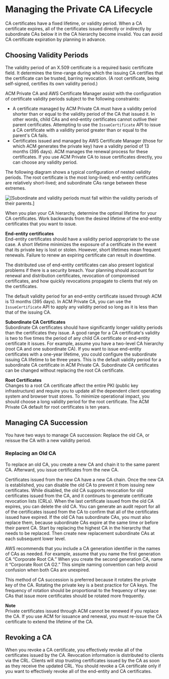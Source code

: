 # Managing the Private CA Lifecycle<a name="ca-lifecycle"></a>

CA certificates have a fixed lifetime, or validity period\. When a CA certificate expires, all of the certificates issued directly or indirectly by subordinate CAs below it in the CA hierarchy become invalid\. You can avoid CA certificate expiration by planning in advance\. 

## Choosing Validity Periods<a name="ca-validity-period"></a>

The validity period of an X\.509 certificate is a required basic certificate field\. It determines the time\-range during which the issuing CA certifies that the certificate can be trusted, barring revocation\. \(A root certificate, being self\-signed, certifies its own validity period\.\) 

ACM Private CA and AWS Certificate Manager assist with the configuration of certificate validity periods subject to the following constraints:
+ A certificate managed by ACM Private CA must have a validity period shorter than or equal to the validity period of the CA that issued it\. In other words, child CAs and end\-entity certificates cannot outlive their parent certificates\. Attempting to use the `IssueCertificate` API to issue a CA certificate with a validity period greater than or equal to the parent's CA fails\.
+ Certificates issued and managed by AWS Certificate Manager \(those for which ACM generates the private key\) have a validity period of 13 months \(395 days\)\. ACM manages the renewal process for these certificates\. If you use ACM Private CA to issue certificates directly, you can choose any validity period\.

The following diagram shows a typical configuration of nested validity periods\. The root certificate is the most long\-lived; end\-entity certificates are relatively short\-lived; and subordinate CAs range between these extremes\. 

![\[Subordinate and validity periods must fall within the validity periods of their parents.\]](http://docs.aws.amazon.com/acm-pca/latest/userguide/images/validity.png)

When you plan your CA hierarchy, determine the optimal lifetime for your CA certificates\. Work backwards from the desired lifetime of the end\-entity certificates that you want to issue\. 

**End\-entity certificates**  
End\-entity certificates should have a validity period appropriate to the use case\. A short lifetime minimizes the exposure of a certificate in the event that its private key is lost or stolen\. However, short lifetimes mean frequent renewals\. Failure to renew an expiring certificate can result in downtime\.

The distributed use of end\-entity certificates can also present logistical problems if there is a security breach\. Your planning should account for renewal and distribution certificates, revocation of compromised certificates, and how quickly revocations propagate to clients that rely on the certificates\. 

The default validity period for an end\-entity certificate issued through ACM is 13 months \(395 days\)\. In ACM Private CA, you can use the `IssueCertificate` API to apply any validity period so long as it is less than that of the issuing CA\.

**Subordinate CA Certificates**  
Subordinate CA certificates should have significantly longer validity periods than the certificates they issue\. A good range for a CA certificate's validity is two to five times the period of any child CA certificate or end\-entity certificate it issues\. For example, assume you have a two\-level CA hierarchy \(root CA and one subordinate CA\)\. If you want to issue end\-entity certificates with a one\-year lifetime, you could configure the subordinate issuing CA lifetime to be three years\. This is the default validity period for a subordinate CA certificate in ACM Private CA\. Subordinate CA certificates can be changed without replacing the root CA certificate\.

**Root Certificates**  
Changes to a root CA certificate affect the entire PKI \(public key infrastructure\) and require you to update all the dependent client operating system and browser trust stores\. To minimize operational impact, you should choose a long validity period for the root certificate\. The ACM Private CA default for root certificates is ten years\.

## Managing CA Succession<a name="ca-succession"></a>

You have two ways to manage CA succession: Replace the old CA, or reissue the CA with a new validity period\.

### Replacing an Old CA<a name="replace-ca-cert"></a>

To replace an old CA, you create a new CA and chain it to the same parent CA\. Afterward, you issue certificates from the new CA\. 

Certificates issued from the new CA have a new CA chain\. Once the new CA is established, you can disable the old CA to prevent it from issuing new certificates\. While disabled, the old CA supports revocation for old certificates issued from the CA, and it continues to generate certificate revocation lists \(CRLs\)\. When the last certificate issued from the old CA expires, you can delete the old CA\. You can generate an audit report for all of the certificates issued from the CA to confirm that all of the certificates issued have expired\. If the old CA has subordinate CAs, you must also replace them, because subordinate CAs expire at the same time or before their parent CA\. Start by replacing the highest CA in the hierarchy that needs to be replaced\. Then create new replacement subordinate CAs at each subsequent lower level\. 

AWS recommends that you include a CA generation identifier in the names of CAs as needed\. For example, assume that you name the first generation CA “Corporate Root CA\.” When you create the second generation CA, name it “Corporate Root CA G2\.” This simple naming convention can help avoid confusion when both CAs are unexpired\.

This method of CA succession is preferred because it rotates the private key of the CA\. Rotating the private key is a best practice for CA keys\. The frequency of rotation should be proportional to the frequency of key use: CAs that issue more certificates should be rotated more frequently\.

**Note**  
Private certificates issued through ACM cannot be renewed if you replace the CA\. If you use ACM for issuance and renewal, you must re\-issue the CA certificate to extend the lifetime of the CA\. 

## Revoking a CA<a name="ca-revoke"></a>

When you revoke a CA certificate, you effectively revoke all of the certificates issued by the CA\. Revocation information is distributed to clients via the CRL\. Clients will stop trusting certificates issued by the CA as soon as they receive the updated CRL\. You should revoke a CA certificate only if you want to effectively revoke all of the end\-entity and CA certificates\.